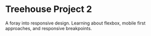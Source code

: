 # Treehouse Project 2

A foray into responsive design.  Learning about flexbox, mobile first approaches, and responsive breakpoints.
